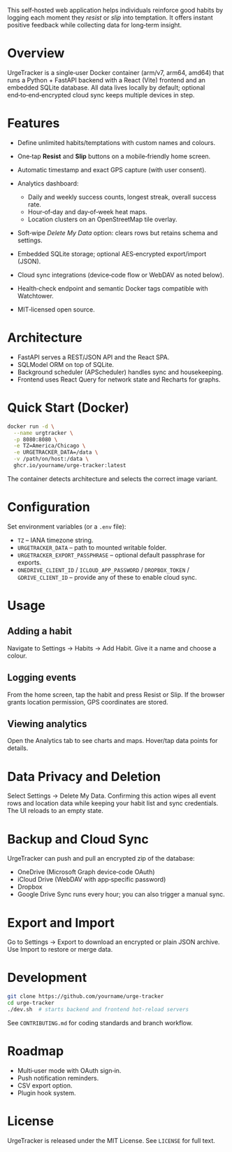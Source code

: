 This self‑hosted web application helps individuals reinforce good habits by logging each moment they *resist* or *slip* into temptation. It offers instant positive feedback while collecting data for long‑term insight.

# Overview

UrgeTracker is a single‑user Docker container (arm/v7, arm64, amd64) that runs a Python + FastAPI backend with a React (Vite) frontend and an embedded SQLite database. All data lives locally by default; optional end‑to‑end‑encrypted cloud sync keeps multiple devices in step.

# Features

* Define unlimited habits/temptations with custom names and colours.
* One‑tap **Resist** and **Slip** buttons on a mobile‑friendly home screen.
* Automatic timestamp and exact GPS capture (with user consent).
* Analytics dashboard:

  * Daily and weekly success counts, longest streak, overall success rate.
  * Hour‑of‑day and day‑of‑week heat maps.
  * Location clusters on an OpenStreetMap tile overlay.
* Soft‑wipe *Delete My Data* option: clears rows but retains schema and settings.
* Embedded SQLite storage; optional AES‑encrypted export/import (JSON).
* Cloud sync integrations (device‑code flow or WebDAV as noted below).
* Health‑check endpoint and semantic Docker tags compatible with Watchtower.
* MIT‑licensed open source.

# Architecture

* FastAPI serves a REST/JSON API and the React SPA.
* SQLModel ORM on top of SQLite.
* Background scheduler (APScheduler) handles sync and housekeeping.
* Frontend uses React Query for network state and Recharts for graphs.

# Quick Start (Docker)

```sh
docker run -d \
  --name urgtracker \
  -p 8080:8080 \
  -e TZ=America/Chicago \
  -e URGETRACKER_DATA=/data \
  -v /path/on/host:/data \
  ghcr.io/yourname/urge-tracker:latest
```

The container detects architecture and selects the correct image variant.

# Configuration

Set environment variables (or a `.env` file):

* `TZ` – IANA timezone string.
* `URGETRACKER_DATA` – path to mounted writable folder.
* `URGETRACKER_EXPORT_PASSPHRASE` – optional default passphrase for exports.
* `ONEDRIVE_CLIENT_ID` / `ICLOUD_APP_PASSWORD` / `DROPBOX_TOKEN` / `GDRIVE_CLIENT_ID` – provide any of these to enable cloud sync.

# Usage

## Adding a habit

Navigate to Settings → Habits → Add Habit. Give it a name and choose a colour.

## Logging events

From the home screen, tap the habit and press Resist or Slip. If the browser grants location permission, GPS coordinates are stored.

## Viewing analytics

Open the Analytics tab to see charts and maps. Hover/tap data points for details.

# Data Privacy and Deletion

Select Settings → Delete My Data. Confirming this action wipes all event rows and location data while keeping your habit list and sync credentials. The UI reloads to an empty state.

# Backup and Cloud Sync

UrgeTracker can push and pull an encrypted zip of the database:

* OneDrive (Microsoft Graph device‑code OAuth)
* iCloud Drive (WebDAV with app‑specific password)
* Dropbox
* Google Drive
  Sync runs every hour; you can also trigger a manual sync.

# Export and Import

Go to Settings → Export to download an encrypted or plain JSON archive. Use Import to restore or merge data.

# Development

```sh
git clone https://github.com/yourname/urge-tracker
cd urge-tracker
./dev.sh  # starts backend and frontend hot‑reload servers
```

See `CONTRIBUTING.md` for coding standards and branch workflow.

# Roadmap

* Multi‑user mode with OAuth sign‑in.
* Push notification reminders.
* CSV export option.
* Plugin hook system.

# License

UrgeTracker is released under the MIT License. See `LICENSE` for full text.
